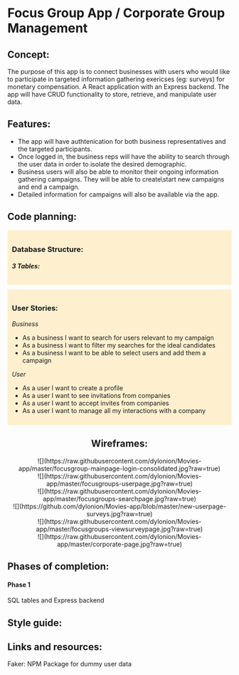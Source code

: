 # Focus Group App / Corporate Group Management

<main>

<article>

## Concept:

The purpose of this app is to connect businesses with users who would like to participate in targeted information gathering exericses (eg: surveys) for monetary compensation. A React application with an Express backend. The app will have CRUD functionality to store, retrieve, and manipulate user data.

## Features:

*   The app will have authtenication for both business representatives and the targeted participants.
*   Once logged in, the business reps will have the ability to search through the user data in order to isolate the desired demographic.
*   Business users will also be able to monitor their ongoing information gathering campaigns. They will be able to create\start new campaigns and end a campaign.
*   Detailed information for campaigns will also be available via the app.

</article>

<article>

## Code planning:

<div style="background-color: #fef0cf;padding:10px;margin-bottom: 10px;">

### Database Structure:

##### 3 Tables:

</div>

<div style="background-color: #fef0cf;padding:10px;margin-bottom: 10px;">

### User Stories:

_Business_

*   As a business I want to search for users relevant to my campaign
*   As a business I want to filter my searches for the ideal candidates
*   As a business I want to be able to select users and add them a campaign

_User_

*   As a user I want to create a profile
*   As a user I want to see invitations from companies
*   As a user I want to accept invites from companies
*   As a user I want to manage all my interactions with a company

</div>

</article>

<article style="text-align: center">

## Wireframes: 

<div class="img-box">![](https://raw.githubusercontent.com/dylonion/Movies-app/master/focusgroup-mainpage-login-consolidated.jpg?raw=true)</div>

<div class="img-box">![](https://raw.githubusercontent.com/dylonion/Movies-app/master/focusgroups-userpage.jpg?raw=true)</div>

<div class="img-box">![](https://raw.githubusercontent.com/dylonion/Movies-app/master/focusgroups-searchpage.jpg?raw=true)</div>

<div class="img-box">![](https://github.com/dylonion/Movies-app/blob/master/new-userpage-surveys.jpg?raw=true)</div>

<div class="img-box">![](https://raw.githubusercontent.com/dylonion/Movies-app/master/focusgroups-viewsurveypage.jpg?raw=true)</div>

<div class="img-box">![](https://raw.githubusercontent.com/dylonion/Movies-app/master/corporate-page.jpg?raw=true)</div>

</article>

<article>

## Phases of completion:

#### Phase 1

SQL tables and Express backend

</article>

<article>

## Style guide:

</article>

<article>

## Links and resources:

Faker: NPM Package for dummy user data

</article>

</main>
